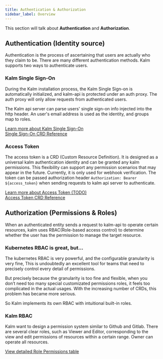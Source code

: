 ```yaml
---
title: Authentication & Authorization
sidebar_label: Overview
---
```


This section will talk about **Authentication** and **Authorization**.

## Authentication (Identity source)

Authentication is the process of ascertaining that users are actually who they claim to be. There are many different authentication methods. Kalm supports two ways to authenticate users.

### Kalm Single Sign-On

During the Kalm installation process, the Kalm Single Sign-on is automatically initialized, and kalm-api is protected under an auth proxy.
The auth proxy will only allow requests from authenticated users.

The Kalm api server can parse users' single sign-on info injected into the http header. An user's email address is used as the identity, and groups map to roles.

[Learn more about Kalm Single Sign-On](./sso)<br />
[Single Sign-On CRD Reference](./sso)

### Access Token

The access token is a CRD (Custom Resource Definition). It is designed as a universal kalm authentication identity and can be granted any kalm permissions.
This flexibility can support any permission scenarios that may appear in the future. Currently, it is only used for webhook verification.
The token can be passed authorization header `Authorization: Bearer ${access_token}` when sending requests to kalm api server to authenticate.

[Learn more about Access Token (TODO)](./sso)<br />
[Access Token CRD Reference](./sso)

## Authorization (Permissions & Roles)

When an authenticated entity sends a request to kalm-api to operate certain resources, kalm uses RBAC(Role-based access control) to determine whether the user has the permission to manage the target resource.

### Kubernetes RBAC is great, but...

The kubernetes RBAC is very powerful, and the configurable granularity is very fine,
This is undoubtedly an excellent tool for teams that need to precisely control every detail of permissions.

But precisely because the granularity is too fine and flexible,
when you don’t need too many special customizated permissions roles,
it feels too complicated in the actual usages. With the increasing number of CRDs, this problem has became more serious.

So Kalm implements its own RBAC with intuitional built-in roles.

### Kalm RBAC

Kalm want to design a permission system similar to Github and Gitlab. There are several clear roles, such as Viewer and Editor,
corresponding to the view and edit permissions of resources within a certain range. Owner can operate all resources.

[View detailed Role Permissions table](./roles)
